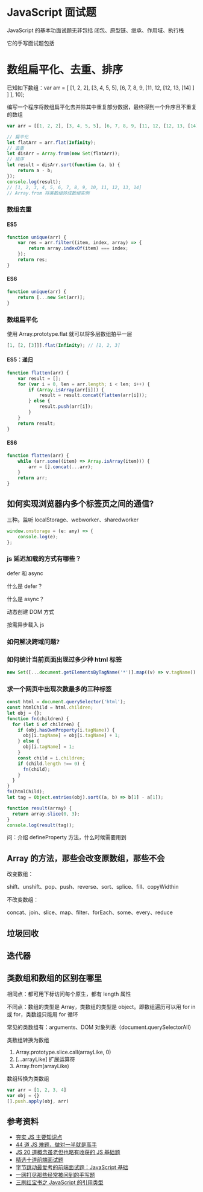 # JavaScript 面试题

JavaScript 的基本功面试题无非包括 闭包、原型链、继承、作用域、执行栈

它的手写面试题包括





# 数组扁平化、去重、排序

已知如下数组：var arr = [ [1, 2, 2], [3, 4, 5, 5], [6, 7, 8, 9, [11, 12, [12, 13, [14] ] ] ], 10];

编写一个程序将数组扁平化去并除其中重复部分数据，最终得到一个升序且不重复的数组

```javascript
var arr = [[1, 2, 2], [3, 4, 5, 5], [6, 7, 8, 9, [11, 12, [12, 13, [14]]]], 10];

// 扁平化
let flatArr = arr.flat(Infinity);
// 去重
let disArr = Array.from(new Set(flatArr));
// 排序
let result = disArr.sort(function (a, b) {
    return a - b;
});
console.log(result);
// [1, 2, 3, 4, 5, 6, 7, 8, 9, 10, 11, 12, 13, 14]
// Array.from 将类数组转成数组实例
```

### 数组去重

#### ES5

```javascript
function unique(arr) {
    var res = arr.filter((item, index, array) => {
        return array.indexOf(item) === index;
    });
    return res;
}
```

#### ES6

```javascript
function unique(arr) {
    return [...new Set(arr)];
}
```

### 数组扁平化

使用 Array.prototype.flat 就可以将多层数组拍平一层

```javascript
[1, [2, [3]]].flat(Infinity); // [1, 2, 3]
```

#### ES5：递归

```javascript
function flatten(arr) {
    var result = [];
    for (var i = 0, len = arr.length; i < len; i++) {
        if (Array.isArray(arr[i])) {
            result = result.concat(flatten(arr[i]));
        } else {
            result.push(arr[i]);
        }
    }
    return result;
}
```

#### ES6

```javascript
function flatten(arr) {
    while (arr.some((item) => Array.isArray(item))) {
        arr = [].concat(...arr);
    }
    return arr;
}
```



## 如何实现浏览器内多个标签页之间的通信?

三种。监听 localStorage、webworker、sharedworker



```javascript
window.onstorage = (e: any) => {
    console.log(e);
};
```



### js 延迟加载的方式有哪些？

defer 和 async

 什么是 defer？

 什么是 async？

动态创建 DOM 方式

按需异步载入 js

### 如何解决跨域问题?

### 如何统计当前页面出现过多少种 html 标签

```javascript
new Set([...document.getElementsByTagName('*')].map((v) => v.tagName)).size;
```

### 求一个网页中出现次数最多的三种标签

```javascript
const html = document.querySelector('html');
const htmlChild = html.children;
let obj = {};
function fn(children) {
  for (let i of children) {
    if (obj.hasOwnProperty(i.tagName)) {
      obj[i.tagName] = obj[i.tagName] + 1;
    } else {
      obj[i.tagName] = 1;
    }
    const child = i.children;
    if (child.length !== 0) {
      fn(child);
    }
  }
}
fn(htmlChild);
let tag = Object.entries(obj).sort((a, b) => b[1] - a[1]);

function result(array) {
  return array.slice(0, 3);
}
console.log(result(tag));
```

问：介绍 defineProperty 方法，什么时候需要用到

## Array 的方法，那些会改变原数组，那些不会

改变数组：

shift、unshift、pop、push、reverse、sort、splice、fill、copyWidthin

不改变数组：

concat、join、slice、map、filter、forEach、some、every、reduce

## 垃圾回收

## 迭代器

## 类数组和数组的区别在哪里

相同点：都可用下标访问每个原生，都有 length 属性

不同点：数组的类型是 Array，类数组的类型是 object。即数组遍历可以用 for in 或 for，类数组只能用 for 循环

常见的类数组有：arguments、DOM 对象列表（document.querySelectorAll）

类数组转换为数组

1. Array.prototype.slice.call(arrayLike, 0)
2. [...arrayLike] 扩展运算符
3. Array.from(arrayLike)

数组转换为类数组

```javascript
var arr = [1, 2, 3, 4]
var obj = {}
[].push.apply(obj, arr)
```

## 参考资料

- [夯实 JS 主要知识点](https://mp.weixin.qq.com/s?__biz=MzA4ODUzNTE2Nw==&mid=2451046276&idx=1&sn=b54360af4eaa853699f6ebda2d2be822&chksm=87cbe694b0bc6f8238b645cbffe7c3ef7c4b3f6a6899670e5a306b494e819af2d4dd1cf052f1&mpshare=1&scene=1&srcid=&sharer_sharetime=1566830719714&sharer_shareid=778ad5bf3b27e0078eb105d7277263f6#rd)
- [44 道 JS 难题，做对一半就是高手](https://www.jianshu.com/p/e161bd720e64)
- [JS 20 道概念虽老但也略有收获的 JS 基础题](https://www.cnblogs.com/echolun/p/13363457.html)
- [精选十道前端面试题](https://zhuanlan.zhihu.com/p/373484984)
- [字节跳动最爱考的前端面试题：JavaScript 基础](https://mp.weixin.qq.com/s/kh8H5YkFiJOgRH7hAzXfGQ)
- [一网打尽那些经常被问到的手写题](https://mp.weixin.qq.com/s/YhPAOl1blr03XyiNpKTcKw)
- [三刷红宝书之 JavaScript 的引用类型](https://juejin.cn/post/6844903910541361165)
